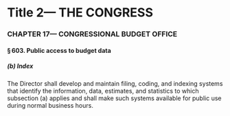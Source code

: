 
# Title 2— THE CONGRESS
### CHAPTER 17— CONGRESSIONAL BUDGET OFFICE
#### § 603. Public access to budget data
##### (b) Index

The Director shall develop and maintain filing, coding, and indexing systems that identify the information, data, estimates, and statistics to which subsection (a) applies and shall make such systems available for public use during normal business hours.
